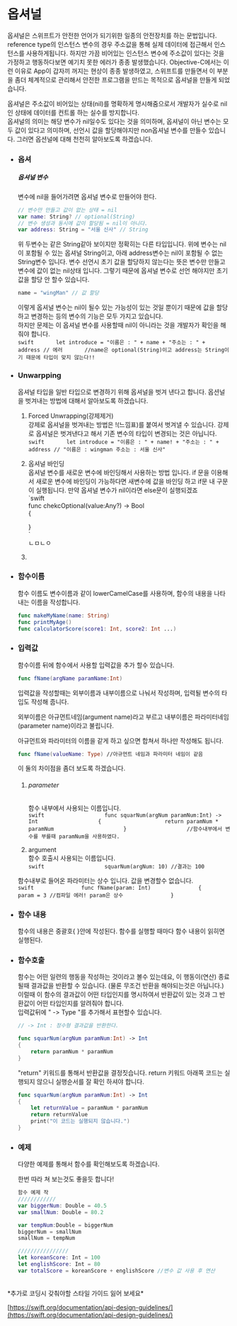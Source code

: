 # 옵셔널

옵셔널은 스위프트가 안전한 언어가 되기위한 일종의 안전장치를 하는 문법입니다. reference type의 인스턴스 변수의 경우 주소값을 통해 실제 데이터에 접근해서 인스턴스를 사용하게됩니다. 하지만  가끔 비어있는 인스턴스 변수에 주소값이 있다는 것을 가정하고 행동하다보면 예기치 못한 에러가 종종 발생했습니다. Objective-C에서는 이런 이유로 App이 갑자끼 꺼지는 현상이 종종 발생하였고, 스위프트를 만들면서 이 부분을 좀더 체계적으로 관리해서 안전한 프로그램을 만드는 목적으로 옵셔널을 만들게 되었습니다.

옵셔널은 주소값이 비어있는 상태\(nil\)를 명확하게 명시해줌으로서 개발자가 실수로 nil인 상태에 데이터를 컨트롤 하는 실수를 방지합니다.  
옵셔널의 의미는 해당 변수가 nil일수도 있다는 것을 의미하며, 옵셔널이 아닌 변수는 모두 값이 있다고 의미하며, 선언시 값을 할당해야지만 non옵셔널 변수를 만들수 있습니다. 그러면 옵션널에 대해 천천히 알아보도록 하겠습니다.

* ### 옵셔

  ##### 옵셔널 변수

  변수에 nil을 들어가려면 옵셔널 변수로 만들어야 한다.

  ```swift
  // 변수만 만들고 값이 없는 상태 = nil
  var name: String? // optional(String)
  // 변수 생성과 동시에 값이 할당됨 = nil이 아니다.  
  var address: String = "서울 신사" // String
  ```

  위 두변수는 같은 String같아 보이지만 정확히는 다른 타입입니다. 위에 변수는 nil이 포함될 수 있는 옵셔널 String이고, 아래 address변수는 nil이 포함될 수 없는 String변수 입니다. 변수 선언시 초기 값을 할당하지 않는다는 뜻은 변수만 만들고 변수에 값이 없는 nil상태 입니다. 그렇기 때문에 옵셔널 변수로 선언 해야지만 초기값을 할당 안 할수 있습니다.

  ```swift
  name = "wingMan" // 값 할당
  ```

  이렇게 옵셔널 변수는 nil이 될수 있는 가능성이 있는 것일 뿐이기 때문에 값을 할당하고 변경하는 등의 변수의 기능은 모두 가지고 있습니다.  
  하지만 문제는 이 옵셔널 변수를 사용할때 nil이 아니라는 것을 개발자가 확인을 해줘야 합니다.  
  `swift      
  let introduce = "이름은 : " + name + "주소는 : " + address // 에러      
  //name은 optional(String)이고 address는 String이기 때문에 타입이 맞지 않는다!!`

* ### Unwarpping

  옵셔널 타입을 일반 타입으로 변경하기 위해 옵셔널을 벗겨 낸다고 합니다. 옵션널을 벗겨내는 방법에 대해서 알아보도록 하겠습니다.

  1. Forced Unwrapping\(강제제거\)  
     강제로 옵셔널을 벗겨내는 방법은 !\(느낌표\)를 붙여서 벗겨낼 수 있습니다. 강제로 옵셔널은 벗겨낸다고 해서 기존 변수의 타입이 변경되는 것은 아닙니다.  
     `swift      
     let introduce = "이름은 : " + name! + "주소는 : " + address // "이름은 : wingman 주소는 : 서울 신사"`

  2. 옵셔널 바인딩  
     옵셔널 변수를 새로운 변수에 바인딩해서 사용하는 방법 입니다. if 문을 이용해서 새로운 변수에 바인딩이 가능하다면 새변수에 값을 바인딩 하고 if문 내 구문이 실행됩니다. 만약 옵셔널 변수가 nil이라면 else문이 실행되겠죠  
     \`swift  
     func chekcOptional\(value:Any?\) -&gt; Bool  
     {

     }  
     \`  
     ㄴㅁㄴㅇ

  3. 

* ### 함수이름

  함수 이름도 변수이름과 같이 lowerCamelCase를 사용하며, 함수의 내용을 나타내는 이름을 작성합니다.

  ```swift
  func makeMyName(name: String)
  func printMyAge()
  func calculatorScore(score1: Int, score2: Int ...)
  ```

* ### 입력값

  함수이름 뒤에 함수에서 사용할 입력값을 추가 할수 있습니다.

  ```swift
  func fName(argName paramName:Int)
  ```

  입력값을 작성할때는 외부이름과 내부이름으로 나눠서 작성하며, 입력될 변수의 타입도 작성해 줍니다.

  외부이름은 아규먼트네임\(argument name\)라고 부르고 내부이름은 파라미터네임\(parameter name\)이라고 불립니다.

  아규먼트와 파라미터의 이름을 같게 하고 싶으면 합쳐서 하나만 작성해도 됩니다.

  ```swift
  func fName(valueName: Type) //아규먼트 네임과 파라미터 네임이 같음
  ```

  이 둘의 차이점을 좀더 보도록 하겠습니다.

  1. ###### parameter

     함수 내부에서 사용되는 이름입니다.  
     `swift                  
     func squarNum(argNum paramNum:Int) -> Int                  
     {                   
         return paramNum * paramNum                     
     }                  
     //함수내부에서 변수를 부를때 paramNum을 사용하였다.`

  2. argument  
     함수 호출시 사용되는 이름입니다.  
     `swift                  
     squarNum(argNum: 10) //결과는 100`

  함수내부로 들어온 파라미터는 상수 입니다. 값을 변경할수 없습니다.  
  `swift              
  func fName(param: Int)              
  {              
      param = 3 //컴파일 에러! param은 상수              
  }`

* ### 함수 내용

  함수의 내용은 중괄호{ }안에 작성된다. 함수를 실행할 때마다 함수 내용이 읽히면 실행된다.

* ### 함수호출

  함수는 어떤 일련의 행동을 작성하는 것이라고 볼수 있는데요, 이 행동이\(연산\) 종료될때 결과값을 반환할 수 있습니다. \(물론 무조건 반환을 해야되는것은 아닙니다.\) 이럴때 이 함수의 결과값이 어떤 타입인지를 명시하여서 반환값이 있는 것과 그 반환값이 어떤 타입인지를 알려줘야 합니다.  
  입력값뒤에 " -&gt; Type "를 추가해서 표현할수 있습니다.

  ```swift
  // -> Int : 정수형 결과값을 반환한다. 

  func squarNum(argNum paramNum:Int) -> Int  
  {   
      return paramNum * paramNum     
  }
  ```

  "return" 키워드를 통해서 반환값을 결정짓습니다. return 키워드 아래쪽 코드는 실행되지 않으니 실행순서를 잘 확인 하셔야 합니다.

  ```swift
  func squarNum(argNum paramNum:Int) -> Int  
  {   
      let returnValue = paramNum * paramNum
      return returnValue
      print("이 코드는 실행되지 않습니다.")
  }
  ```

* ### 예제

  다양한 예제를 통해서 함수를 확인해보도록 하겠습니다.

  한번 따라 쳐 보는것도 좋을듯 합니다!

  ```swift
  함수 예제 작
  ////////////
  var biggerNum: Double = 40.5
  var smallNum: Double = 80.2

  var tempNum:Double = biggerNum
  biggerNum = smallNum
  smallNum = tempNum

  ////////////////
  let koreanScore: Int = 100
  let englishScore: Int = 80
  var totalScore = koreanScore + englishScore //변수 값 사용 후 연산
  ```

###### 

\*추가로 코딩시 갖춰야할 스타일 가이드 잃어 보세요\*

[https://swift.org/documentation/api-design-guidelines/](https://swift.org/documentation/api-design-guidelines/)

